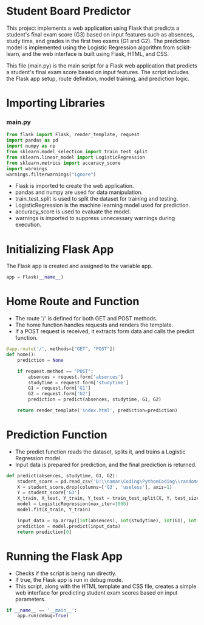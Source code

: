 # Student Board Predictor

This project implements a web application using Flask that predicts a student's final exam score (G3) based on input features such as absences, study time, and grades in the first two exams (G1 and G2). The prediction model is implemented using the Logistic Regression algorithm from scikit-learn, and the web interface is built using Flask, HTML, and CSS.


This file (main.py) is the main script for a Flask web application that predicts a student's final exam score based on input features. The script includes the Flask app setup, route definition, model training, and prediction logic.
# Importing Libraries
### main.py
```python
from flask import Flask, render_template, request
import pandas as pd
import numpy as np
from sklearn.model_selection import train_test_split
from sklearn.linear_model import LogisticRegression
from sklearn.metrics import accuracy_score
import warnings 
warnings.filterwarnings("ignore")
```
- Flask is imported to create the web application.
- pandas and numpy are used for data manipulation.
- train_test_split is used to split the dataset for training and testing.
- LogisticRegression is the machine learning model used for prediction.
- accuracy_score is used to evaluate the model.
- warnings is imported to suppress unnecessary warnings during execution.

# Initializing Flask App
The Flask app is created and assigned to the variable app.
```python
app = Flask(__name__)
```
# Home Route and Function
- The route '/' is defined for both GET and POST methods.
- The home function handles requests and renders the template.
- If a POST request is received, it extracts form data and calls the predict function.
```python
@app.route('/', methods=["GET", "POST"])
def home():
    prediction = None

    if request.method == "POST":
        absences = request.form['absences'] 
        studytime = request.form['studytime']
        G1 = request.form['G1']
        G2 = request.form['G2']
        prediction = predict(absences, studytime, G1, G2)

    return render_template('index.html', prediction=prediction)

```
# Prediction Function
- The predict function reads the dataset, splits it, and trains a Logistic Regression model.
- Input data is prepared for prediction, and the final prediction is returned.
```python
def predict(absences, studytime, G1, G2):
    student_score = pd.read_csv('D:\\naman\Coding\PythonCoding\\randomshi\FlaskApp\student_score.csv')
    X = student_score.drop(columns=['G3', 'useless'], axis=1)
    Y = student_score['G3']
    X_train, X_test, Y_train, Y_test = train_test_split(X, Y, test_size=0.2, random_state=2)
    model = LogisticRegression(max_iter=1000)
    model.fit(X_train, Y_train)

    input_data = np.array([int(absences), int(studytime), int(G1), int(G2)]).reshape(1, -1)
    prediction = model.predict(input_data)
    return prediction[0]

```
# Running the Flask App
- Checks if the script is being run directly.
- If true, the Flask app is run in debug mode.
- This script, along with the HTML template and CSS file, creates a simple web interface for predicting student exam scores based on input parameters.
```python
if __name__ == '__main__':  
    app.run(debug=True)
```
